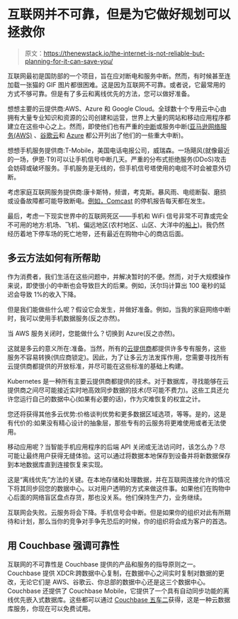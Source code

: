 # 互联网并不可靠，但是为它做好规划可以拯救你

> 原文：<https://thenewstack.io/the-internet-is-not-reliable-but-planning-for-it-can-save-you/>

互联网最初是国防部的一个项目，旨在应对断电和服务中断。然而，有时候甚至连加载一张猫的 GIF 图片都很困难。这是因为互联网不可靠。或者说，它最常用的方式不够可靠。但是有了多云和离线优先的方法，您可以做好准备。

想想主要的云提供商:AWS、Azure 和 Google Cloud。全球数十个专用云中心由拥有大量专业知识和资源的公司创建和运营，世界上大量的网站和移动应用程序都建立在这些中心之上。然而，即使他们也有严重的[中断](https://thenewstack.io/6-scary-outage-stories-from-ctos/)或服务中断([亚马逊网络服务(AWS)](https://aws.amazon.com/premiumsupport/technology/pes/) 、[谷歌云](https://status.cloud.google.com/summary)和 [Azure](https://status.azure.com/status/history/) 都公开列出了他们的一些重大中断)。

想想手机服务提供商:T-Mobile，美国电话电报公司，威瑞森。一场飓风(就像最近的一场，伊恩·T9)可以让手机信号中断几天。严重的分布式拒绝服务(DDoS)攻击会妨碍或破坏服务。手机服务是无线的，但手机信号塔使用的电缆不时会被意外切断。

考虑家庭互联网服务提供商:康卡斯特，频谱，考克斯。暴风雨、电缆断裂、磨损或设备故障都可能导致断电。[例如，Comcast](https://istheservicedown.com/problems/comcast-xfinity) 的停机报告每天都在发生。

最后，考虑一下现实世界中的互联网死区——手机和 WiFi 信号非常不可靠或完全不可用的地方:机场、飞机、偏远地区(农村地区、山区、大洋中的[船上](https://thenewstack.io/starlink-and-couchbase-accelerating-innovation-to-the-stars/))。我仍然经历着地下停车场的死亡地带，还有最近在购物中心的商店后面。

## 多云方法如何有所帮助

作为消费者，我们生活在这些问题中，并解决暂时的不便。然而，对于大规模操作来说，即使很小的中断也会导致巨大的后果。例如，沃尔玛计算出 100 毫秒的延迟会导致 1%的收入下降。

但是我们能做些什么呢？假设它会发生，并做好准备。例如，当我的家庭网络中断时，我可以使用手机数据服务(反之亦然)。

当 AWS 服务关闭时，您能做什么？切换到 Azure(反之亦然)。

这就是多云的意义所在:准备。当然，所有的[云提供商](https://thenewstack.io/kubernetes-credited-saving-spire-service-s3-outage/)都提供许多专有服务，这些服务不容易转换(供应商锁定)。因此，为了让多云方法发挥作用，您需要寻找所有云提供商都提供的开放标准，并尽可能在这些标准的基础上构建。

Kubernetes 是一种所有主要云提供商都提供的技术。对于数据库，寻找能够在云提供商之间尽可能接近实时地高效同步数据的技术(尽可能不费力)。这些工具还允许您运行自己的数据中心(如果有必要的话)，作为灾难恢复的权宜之计。

您还将获得其他多云优势:价格谈判优势和更多数据区域选项，等等。是的，这是有代价的:如果没有精心设计的抽象层，那些专有的云服务将更难使用或者无法使用。

移动应用呢？当智能手机应用程序的后端 API 关闭或无法访问时，该怎么办？尽可能让最终用户获得无缝体验。这可以通过将数据本地保存到设备并将新数据保存到本地数据库直到连接恢复来实现。

这是“离线优先”方法的关键。在本地存储和处理数据，并在互联网连接允许的情况下将其同步回您的数据中心。以对用户透明的方式来做这件事。如果他们在购物中心后面的网络盲区盘点存货，那也没关系。他们保持生产力，业务继续。

互联网会失败。云服务将会下降。手机信号会中断。但是如果你的组织对此有所期待和计划，那么当你的竞争对手争先恐后的时候，你的组织将会成为客户的首选。

## 用 Couchbase 强调可靠性

互联网的不可靠性是 Couchbase 提供的产品和服务的指导原则之一。Couchbase 提供 XDCR:跨数据中心复制，在数据中心之间实时复制对数据的更改，无论它们是 AWS、谷歌云、你总部的数据中心还是这三个数据中心。Couchbase 还提供了 Couchbase Mobile，它提供了一个具有自动同步功能的离线优先嵌入式数据库。这些都可以通过 [Couchbase 五车二](https://www.couchbase.com/products/capella)获得，这是一种云数据库服务，你现在可以免费试用。

<svg xmlns:xlink="http://www.w3.org/1999/xlink" viewBox="0 0 68 31" version="1.1"><title>Group</title> <desc>Created with Sketch.</desc></svg>